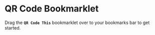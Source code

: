 QR Code Bookmarklet
===================

Drag the **`QR Code This`** bookmarklet over to your bookmarks bar to get started.